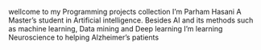 wellcome to my Programming projects collection
I’m Parham Hasani
A Master’s student in Artificial intelligence. Besides AI and its methods such as machine learning, Data mining and Deep learning I’m learning Neuroscience to helping Alzheimer’s patients

